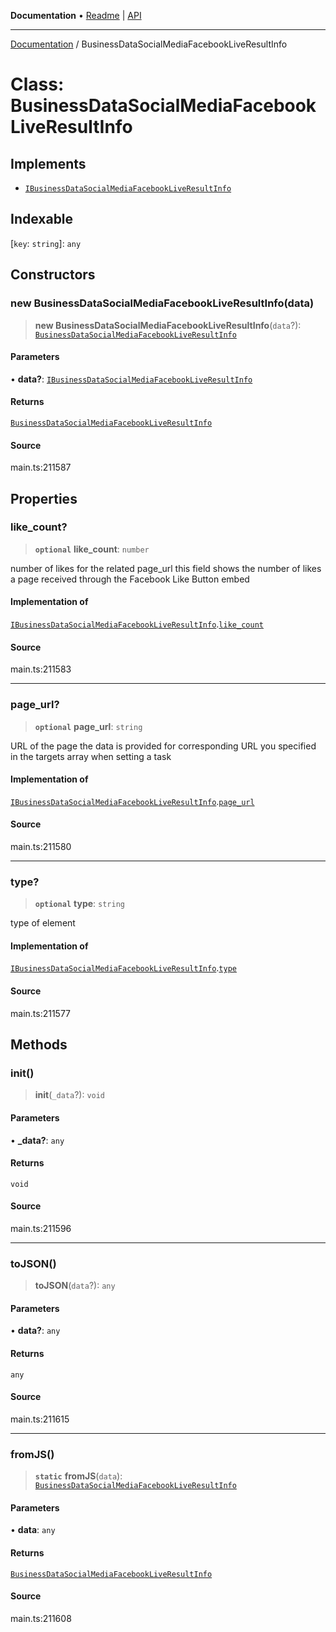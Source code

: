 **Documentation** • [Readme](../README.md) \| [API](../globals.md)

***

[Documentation](../README.md) / BusinessDataSocialMediaFacebookLiveResultInfo

# Class: BusinessDataSocialMediaFacebookLiveResultInfo

## Implements

- [`IBusinessDataSocialMediaFacebookLiveResultInfo`](../interfaces/IBusinessDataSocialMediaFacebookLiveResultInfo.md)

## Indexable

 \[`key`: `string`\]: `any`

## Constructors

### new BusinessDataSocialMediaFacebookLiveResultInfo(data)

> **new BusinessDataSocialMediaFacebookLiveResultInfo**(`data`?): [`BusinessDataSocialMediaFacebookLiveResultInfo`](BusinessDataSocialMediaFacebookLiveResultInfo.md)

#### Parameters

• **data?**: [`IBusinessDataSocialMediaFacebookLiveResultInfo`](../interfaces/IBusinessDataSocialMediaFacebookLiveResultInfo.md)

#### Returns

[`BusinessDataSocialMediaFacebookLiveResultInfo`](BusinessDataSocialMediaFacebookLiveResultInfo.md)

#### Source

main.ts:211587

## Properties

### like\_count?

> **`optional`** **like\_count**: `number`

number of likes for the related page_url
this field shows the number of likes a page received through the Facebook Like Button embed

#### Implementation of

[`IBusinessDataSocialMediaFacebookLiveResultInfo`](../interfaces/IBusinessDataSocialMediaFacebookLiveResultInfo.md).[`like_count`](../interfaces/IBusinessDataSocialMediaFacebookLiveResultInfo.md#like_count)

#### Source

main.ts:211583

***

### page\_url?

> **`optional`** **page\_url**: `string`

URL of the page the data is provided for
corresponding URL you specified in the targets array when setting a task

#### Implementation of

[`IBusinessDataSocialMediaFacebookLiveResultInfo`](../interfaces/IBusinessDataSocialMediaFacebookLiveResultInfo.md).[`page_url`](../interfaces/IBusinessDataSocialMediaFacebookLiveResultInfo.md#page_url)

#### Source

main.ts:211580

***

### type?

> **`optional`** **type**: `string`

type of element

#### Implementation of

[`IBusinessDataSocialMediaFacebookLiveResultInfo`](../interfaces/IBusinessDataSocialMediaFacebookLiveResultInfo.md).[`type`](../interfaces/IBusinessDataSocialMediaFacebookLiveResultInfo.md#type)

#### Source

main.ts:211577

## Methods

### init()

> **init**(`_data`?): `void`

#### Parameters

• **\_data?**: `any`

#### Returns

`void`

#### Source

main.ts:211596

***

### toJSON()

> **toJSON**(`data`?): `any`

#### Parameters

• **data?**: `any`

#### Returns

`any`

#### Source

main.ts:211615

***

### fromJS()

> **`static`** **fromJS**(`data`): [`BusinessDataSocialMediaFacebookLiveResultInfo`](BusinessDataSocialMediaFacebookLiveResultInfo.md)

#### Parameters

• **data**: `any`

#### Returns

[`BusinessDataSocialMediaFacebookLiveResultInfo`](BusinessDataSocialMediaFacebookLiveResultInfo.md)

#### Source

main.ts:211608
